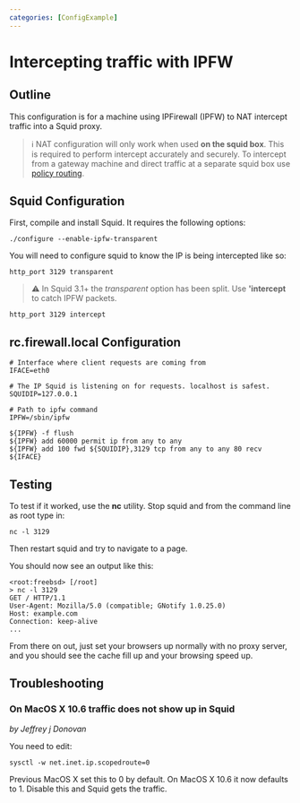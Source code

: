```yaml
---
categories: [ConfigExample]
---
```

# Intercepting traffic with IPFW

## Outline

This configuration is for a machine using IPFirewall (IPFW) to NAT
intercept traffic into a Squid proxy.

> :information_source:
    NAT configuration will only work when used **on the squid box**.
    This is required to perform intercept accurately and securely. To
    intercept from a gateway machine and direct traffic at a separate squid
    box use [policy routing](/ConfigExamples/Intercept/IptablesPolicyRoute).

## Squid Configuration

First, compile and install Squid. It requires the following options:

    ./configure --enable-ipfw-transparent

You will need to configure squid to know the IP is being intercepted
like so:

    http_port 3129 transparent

> :warning:
    In Squid 3.1+ the *transparent* option has been split. Use
    **'intercept** to catch IPFW packets.

    http_port 3129 intercept

## rc.firewall.local Configuration

    # Interface where client requests are coming from
    IFACE=eth0
    
    # The IP Squid is listening on for requests. localhost is safest.
    SQUIDIP=127.0.0.1
    
    # Path to ipfw command
    IPFW=/sbin/ipfw
    
    ${IPFW} -f flush
    ${IPFW} add 60000 permit ip from any to any
    ${IPFW} add 100 fwd ${SQUIDIP},3129 tcp from any to any 80 recv ${IFACE}

## Testing

To test if it worked, use the **nc** utility. Stop squid and from the
command line as root type in:

    nc -l 3129

Then restart squid and try to navigate to a page.

You should now see an output like this:

    <root:freebsd> [/root]
    > nc -l 3129
    GET / HTTP/1.1
    User-Agent: Mozilla/5.0 (compatible; GNotify 1.0.25.0)
    Host: example.com
    Connection: keep-alive
    ...

From there on out, just set your browsers up normally with no proxy
server, and you should see the cache fill up and your browsing speed up.

## Troubleshooting

### On MacOS X 10.6 traffic does not show up in Squid

*by Jeffrey j Donovan*

You need to edit:

    sysctl -w net.inet.ip.scopedroute=0

Previous MacOS X set this to 0 by default. On MacOS X 10.6 it now
defaults to 1. Disable this and Squid gets the traffic.
